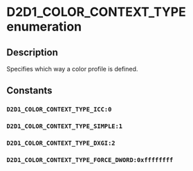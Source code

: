 # D2D1_COLOR_CONTEXT_TYPE enumeration

## Description

Specifies which way a color profile is defined.

## Constants

### `D2D1_COLOR_CONTEXT_TYPE_ICC:0`

### `D2D1_COLOR_CONTEXT_TYPE_SIMPLE:1`

### `D2D1_COLOR_CONTEXT_TYPE_DXGI:2`

### `D2D1_COLOR_CONTEXT_TYPE_FORCE_DWORD:0xffffffff`